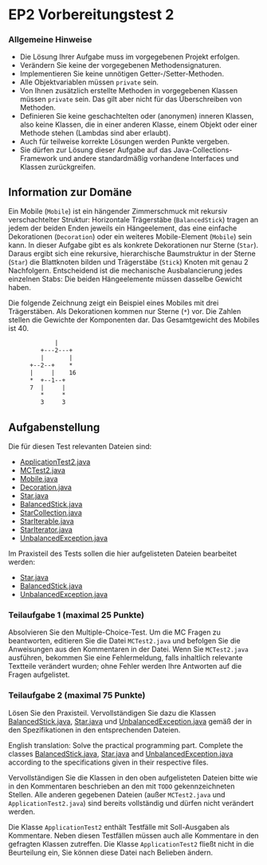 # EP2 Vorbereitungstest 2

### Allgemeine Hinweise

* Die Lösung Ihrer Aufgabe muss im vorgegebenen Projekt erfolgen.
* Verändern Sie keine der vorgegebenen Methodensignaturen.
* Implementieren Sie keine unnötigen Getter-/Setter-Methoden.
* Alle Objektvariablen müssen `private` sein.
* Von Ihnen zusätzlich erstellte Methoden in vorgegebenen Klassen müssen `private` sein. 
  Das gilt aber nicht für das Überschreiben von Methoden.
* Definieren Sie keine geschachtelten oder (anonymen) inneren Klassen, also keine Klassen, die
  in einer anderen Klasse, einem Objekt oder einer Methode stehen (Lambdas sind aber erlaubt).
* Auch für teilweise korrekte Lösungen werden Punkte vergeben.
* Sie dürfen zur Lösung dieser Aufgabe auf das Java-Collections-Framework und andere 
  standardmäßig vorhandene Interfaces und Klassen zurückgreifen.

## Information zur Domäne

Ein Mobile (`Mobile`) ist ein hängender Zimmerschmuck mit rekursiv verschachtelter Struktur:
Horizontale Trägerstäbe (`BalancedStick`) tragen an jedem der beiden Enden jeweils ein
Hängeelement, das eine einfache Dekorationen (`Decoration`) oder ein weiteres
Mobile-Element (`Mobile`) sein kann. In dieser Aufgabe gibt es als konkrete Dekorationen
nur Sterne (`Star`). Daraus ergibt sich eine rekursive, hierarchische Baumstruktur in der Sterne
(`Star`) die Blattknoten bilden und Trägerstäbe (`Stick`) Knoten mit genau 2 Nachfolgern.
Entscheidend ist die mechanische Ausbalancierung jedes einzelnen Stabs: Die beiden Hängeelemente
müssen dasselbe Gewicht haben.

Die folgende Zeichnung zeigt ein Beispiel eines Mobiles mit drei Trägerstäben. Als Dekorationen 
kommen nur Sterne (`*`) vor. Die Zahlen stellen die Gewichte der Komponenten dar. Das 
Gesamtgewicht des Mobiles ist 40. 

```txt
             |
         +---2---+
         |       |
      +--2--+    *
      |     |    16
      *  +--1--+
      7  |     |
         *     *
         3     3 
```

## Aufgabenstellung

Die für diesen Test relevanten Dateien sind:

* [ApplicationTest2.java](../ApplicationTest2.java)
* [MCTest2.java](../MCTest2.java)
* [Mobile.java](../Mobile.java)
* [Decoration.java](../Decoration.java)
* [Star.java](../Star.java)
* [BalancedStick.java](../BalancedStick.java)
* [StarCollection.java](../StarCollection.java)
* [StarIterable.java](../StarIterable.java)
* [StarIterator.java](../StarIterator.java)
* [UnbalancedException.java](../UnbalancedException.java)

Im Praxisteil des Tests sollen die hier aufgelisteten Dateien bearbeitet werden:

* [Star.java](../Star.java)
* [BalancedStick.java](../BalancedStick.java)
* [UnbalancedException.java](../UnbalancedException.java)

### Teilaufgabe 1 (maximal 25 Punkte)

Absolvieren Sie den Multiple-Choice-Test. Um die MC Fragen zu beantworten, editieren Sie die
Datei `MCTest2.java` und befolgen Sie die Anweisungen aus den Kommentaren in der Datei. Wenn Sie
`MCTest2.java` ausführen, bekommen Sie eine Fehlermeldung, falls inhaltlich relevante Textteile
verändert wurden; ohne Fehler werden Ihre Antworten auf die Fragen aufgelistet.

### Teilaufgabe 2 (maximal 75 Punkte)

Lösen Sie den Praxisteil. Vervollständigen Sie dazu die Klassen 
[BalancedStick.java](../BalancedStick.java), [Star.java](../Star.java) und 
[UnbalancedException.java](../UnbalancedException.java) 
gemäß der in den Spezifikationen in den entsprechenden Dateien.

English translation: Solve the practical programming part. Complete the classes
[BalancedStick.java](../BalancedStick.java),
[Star.java](../Star.java) and [UnbalancedException.java](../UnbalancedException.java) 
according to the specifications given in their respective files.

Vervollständigen Sie die Klassen in den oben aufgelisteten Dateien bitte wie in den Kommentaren
beschrieben an den mit `TODO` gekennzeichneten Stellen. Alle anderen gegebenen Dateien (außer
`MCTest2.java` und `ApplicationTest2.java`) sind bereits vollständig und dürfen nicht verändert
werden.

Die Klasse `ApplicationTest2` enthält Testfälle mit Soll-Ausgaben als Kommentare. Neben diesen
Testfällen müssen auch alle Kommentare in den gefragten Klassen zutreffen. Die Klasse
`ApplicationTest2` fließt nicht in die Beurteilung ein, Sie können diese Datei nach Belieben ändern.
